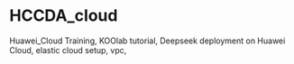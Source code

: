 # HCCDA_cloud
Huawei_Cloud Training, KOOlab tutorial, Deepseek deployment on Huawei Cloud, elastic cloud setup, vpc,
